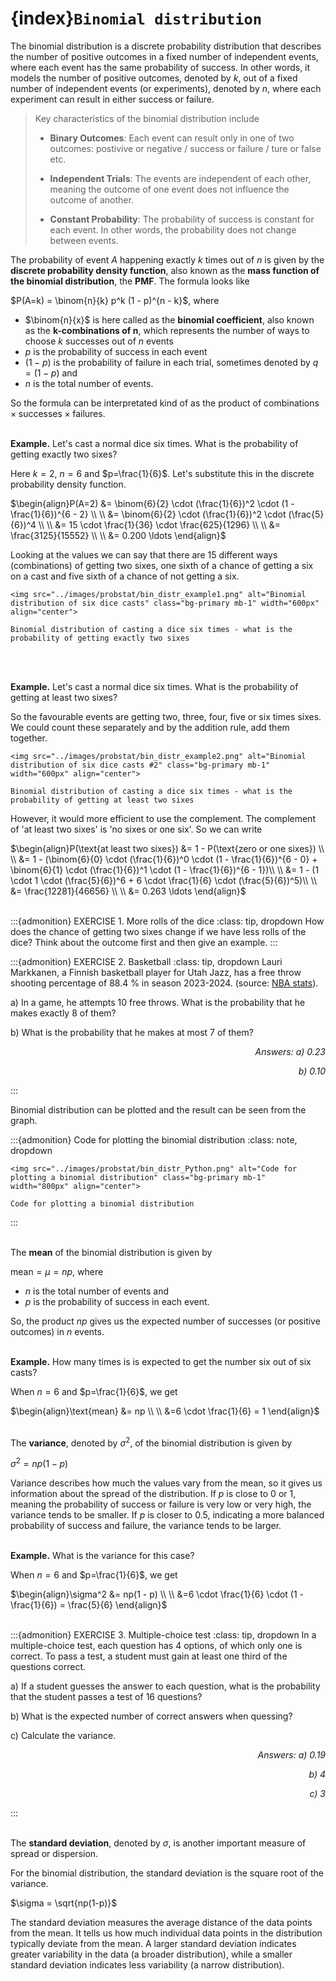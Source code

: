 # {index}`Binomial distribution`
The binomial distribution is a discrete probability distribution that describes the number of positive outcomes in a fixed number of independent events, where each event has the same probability of success. In other words, it models the number of positive outcomes, denoted by $k$, out of a fixed number of independent events (or experiments), denoted by $n$, where each experiment can result in either success or failure.

> Key characteristics of the binomial distribution include
>
> - **Binary Outcomes**: Each event can result only in one of two outcomes: postivive or negative / success or failure / ture or false etc.
>
> - **Independent Trials**: The events are independent of each other, meaning the outcome of one event does not influence the outcome of another.
>
> - **Constant Probability**: The probability of success is constant for each event. In other words, the probability does not change between events.

The probability of event $A$ happening exactly $k$ times out of $n$ is given by the **discrete probability density function**, also known as the **mass function of the binomial distribution**, the **PMF**. The formula looks like

$P(A=k) = \binom{n}{k} p^k (1 - p)^{n - k}$, where

- $\binom{n}{x}$ is here called as the **binomial coefficient**, also known as the **k-combinations of n**, which represents the number of ways to choose $k$ successes out of $n$ events
- $p$ is the probability of success in each event
- $(1 - p)$ is the probability of failure in each trial, sometimes denoted by $q = (1 - p)$ and
- $n$ is the total number of events.

So the formula can be interpretated kind of as the product of $\text{combinations} \times \text{successes} \times \text{failures}$.
<br></br>

**Example.** Let's cast a normal dice six times. What is the probability of getting exactly two sixes?

Here $k=2$, $n=6$ and $p=\frac{1}{6}$. Let's substitute this in the discrete probability density function.

$\begin{align}P(A=2) &= \binom{6}{2} \cdot (\frac{1}{6})^2 \cdot (1 - \frac{1}{6})^{6 - 2} \\ \\
&= \binom{6}{2} \cdot (\frac{1}{6})^2 \cdot (\frac{5}{6})^4 \\ \\
&= 15 \cdot \frac{1}{36} \cdot \frac{625}{1296} \\ \\
&= \frac{3125}{15552} \\ \\
&= 0.200 \ldots \end{align}$

Looking at the values we can say that there are 15 different ways (combinations) of getting two sixes, one sixth of a chance of getting a six on a cast and five sixth of a chance of not getting a six.

```{figure-md} bin_distr_example1
<img src="../images/probstat/bin_distr_example1.png" alt="Binomial distribution of six dice casts" class="bg-primary mb-1" width="600px" align="center">

Binomial distribution of casting a dice six times - what is the probability of getting exactly two sixes
```
<br></br>

**Example.** Let's cast a normal dice six times. What is the probability of getting at least two sixes?

So the favourable events are getting two, three, four, five or six times sixes. We could count these separately and by the addition rule, add them together.

```{figure-md} bin_distr_example2
<img src="../images/probstat/bin_distr_example2.png" alt="Binomial distribution of six dice casts #2" class="bg-primary mb-1" width="600px" align="center">

Binomial distribution of casting a dice six times - what is the probability of getting at least two sixes
```

However, it would more efficient to use the complement. The complement of 'at least two sixes' is 'no sixes or one six'. So we can write

$\begin{align}P(\text{at least two sixes}) &= 1 - P(\text{zero or one sixes}) \\ \\
&= 1 - (\binom{6}{0} \cdot (\frac{1}{6})^0 \cdot (1 - \frac{1}{6})^{6 - 0} + \binom{6}{1} \cdot (\frac{1}{6})^1 \cdot (1 - \frac{1}{6})^{6 - 1})\\ \\
&= 1 - (1 \cdot 1 \cdot (\frac{5}{6})^6 + 6 \cdot \frac{1}{6} \cdot (\frac{5}{6})^5)\\ \\
&= \frac{12281}{46656} \\ \\
&= 0.263 \ldots \end{align}$
<br></br>

:::{admonition} EXERCISE 1. More rolls of the dice
:class: tip, dropdown
How does the chance of getting two sixes change if we have less rolls of the dice? Think about the outcome first and then give an example.
:::

:::{admonition} EXERCISE 2. Basketball
:class: tip, dropdown
Lauri Markkanen, a Finnish basketball player for Utah Jazz, has a free throw shooting percentage of 88.4 % in season 2023-2024. (source: <a href="https://www.nba.com/stats/player/1628374" target="_blank">NBA stats</a>).

a) In a game, he attempts 10 free throws. What is the probability that he makes exactly 8 of them?

b) What is the probability that he makes at most 7 of them?

<p style="text-align: right; font-style: italic;"> Answers: a) 0.23 </p>
<p style="text-align: right; font-style: italic;"> b) 0.10 </p>
:::

Binomial distribution can be plotted and the result can be seen from the graph.

:::{admonition} Code for plotting the binomial distribution
:class: note, dropdown
```{figure-md} bin_distr_Python
<img src="../images/probstat/bin_distr_Python.png" alt="Code for plotting a binomial distribution" class="bg-primary mb-1" width="800px" align="center">

Code for plotting a binomial distribution
```
:::
<br></br>

The **mean** of the binomial distribution is given by

$\text{mean} = \mu = np$, where

- $n$ is the total number of events and
- $p$ is the probability of success in each event.

So, the product $np$ gives us the expected number of successes (or positive outcomes) in $n$ events.
<br></br>

**Example.** How many times is is expected to get the number six out of six casts?

When $n=6$ and $p=\frac{1}{6}$, we get

$\begin{align}\text{mean} &= np \\ \\
&=6 \cdot \frac{1}{6} = 1 \end{align}$
<br></br>

The **variance**, denoted by $\sigma^2$, of the binomial distribution is given by

$\sigma^2 = np(1 - p)$

Variance describes how much the values vary from the mean, so it gives us information about the spread of the distribution. If $p$ is close to 0 or 1, meaning the probability of success or failure is very low or very high, the variance tends to be smaller. If $p$ is closer to 0.5, indicating a more balanced probability of success and failure, the variance tends to be larger.
<br></br>

**Example.** What is the variance for this case?

When $n=6$ and $p=\frac{1}{6}$, we get

$\begin{align}\sigma^2 &= np(1 - p) \\ \\
&=6 \cdot \frac{1}{6} \cdot (1 - \frac{1}{6}) = \frac{5}{6} \end{align}$
<br></br>

:::{admonition} EXERCISE 3. Multiple-choice test
:class: tip, dropdown
In a multiple-choice test, each question has 4 options, of which only one is correct. To pass a test, a student must gain at least one third of the questions correct.

a) If a student guesses the answer to each question, what is the probability that the student passes a test of 16 questions?

b) What is the expected number of correct answers when quessing?

c) Calculate the variance.

<p style="text-align: right; font-style: italic;"> Answers: a) 0.19 </p>
<p style="text-align: right; font-style: italic;"> b) 4 </p>
<p style="text-align: right; font-style: italic;"> c) 3 </p>
:::
<br></br>

The **standard deviation**, denoted by $\sigma$, is another important measure of spread or dispersion. 

For the binomial distribution, the standard deviation is the square root of the variance.

$\sigma = \sqrt{np(1-p)}$

The standard deviation measures the average distance of the data points from the mean. It tells us how much individual data points in the distribution typically deviate from the mean. A larger standard deviation indicates greater variability in the data (a broader distribution), while a smaller standard deviation indicates less variability (a narrow distribution).